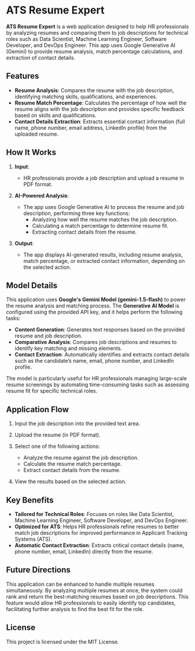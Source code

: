 # ATS Resume Expert

**ATS Resume Expert** is a web application designed to help HR professionals by analyzing resumes and comparing them to job descriptions for technical roles such as Data Scientist, Machine Learning Engineer, Software Developer, and DevOps Engineer. This app uses Google Generative AI (Gemini) to provide resume analysis, match percentage calculations, and extraction of contact details.

## Features

- **Resume Analysis**: Compares the resume with the job description, identifying matching skills, qualifications, and experiences.
- **Resume Match Percentage**: Calculates the percentage of how well the resume aligns with the job description and provides specific feedback based on skills and qualifications.
- **Contact Details Extraction**: Extracts essential contact information (full name, phone number, email address, LinkedIn profile) from the uploaded resume.

## How It Works

1. **Input**: 
   - HR professionals provide a job description and upload a resume in PDF format.
   
2. **AI-Powered Analysis**: 
   - The app uses Google Generative AI to process the resume and job description, performing three key functions:
     - Analyzing how well the resume matches the job description.
     - Calculating a match percentage to determine resume fit.
     - Extracting contact details from the resume.

3. **Output**: 
   - The app displays AI-generated results, including resume analysis, match percentage, or extracted contact information, depending on the selected action.

## Model Details

This application uses **Google's Gemini Model (gemini-1.5-flash)** to power the resume analysis and matching process. The **Generative AI Model** is configured using the provided API key, and it helps perform the following tasks:

- **Content Generation**: Generates text responses based on the provided resume and job description.
- **Comparative Analysis**: Compares job descriptions and resumes to identify key matching and missing elements.
- **Contact Extraction**: Automatically identifies and extracts contact details such as the candidate’s name, email, phone number, and LinkedIn profile.

The model is particularly useful for HR professionals managing large-scale resume screenings by automating time-consuming tasks such as assessing resume fit for specific technical roles.

## Application Flow

1. Input the job description into the provided text area.
2. Upload the resume (in PDF format).
3. Select one of the following actions:
   - Analyze the resume against the job description.
   - Calculate the resume match percentage.
   - Extract contact details from the resume.
   
4. View the results based on the selected action.

## Key Benefits

- **Tailored for Technical Roles**: Focuses on roles like Data Scientist, Machine Learning Engineer, Software Developer, and DevOps Engineer.
- **Optimized for ATS**: Helps HR professionals refine resumes to better match job descriptions for improved performance in Applicant Tracking Systems (ATS).
- **Automatic Contact Extraction**: Extracts critical contact details (name, phone number, email, LinkedIn) directly from the resume.

## Future Directions

This application can be enhanced to handle multiple resumes simultaneously. By analyzing multiple resumes at once, the system could rank and return the best-matching resumes based on job descriptions. This feature would allow HR professionals to easily identify top candidates, facilitating further analysis to find the best fit for the role. 

## License

This project is licensed under the MIT License.
